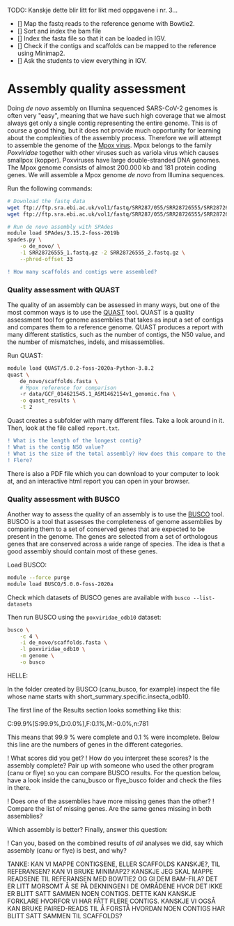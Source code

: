 TODO:
Kanskje dette blir litt for likt med oppgavene i nr. 3...
- [] Map the fastq reads to the reference genome with Bowtie2.
- [] Sort and index the bam file
- [] Index the fasta file so that it can be loaded in IGV. 
- [] Check if the contigs and scaffolds can be mapped to the reference using Minimap2.
- [] Ask the students to view everything in IGV. 

# Assembly quality assessment

Doing _de novo_ assembly on Illumina sequenced SARS-CoV-2 genomes is often very "easy", meaning that we have such high coverage that we almost always get only a single contig representing the entire genome. This is of course a good thing, but it does not provide much opportunity for learning about the complexities of the assembly process. Therefore we will attempt to assemble the genome of the [Mpox virus](https://en.wikipedia.org/wiki/Mpox). Mpox belongs to the family _Poxviridae_ together with other viruses such as variola virus which causes smallpox (kopper). Poxviruses have large double-stranded DNA genomes. The Mpox genome consists of almost 200.000 kb and 181 protein coding genes. We will assemble a Mpox genome _de novo_ from Illumina sequences.  

Run the following commands:  
```bash
# Download the fastq data
wget ftp://ftp.sra.ebi.ac.uk/vol1/fastq/SRR287/055/SRR28726555/SRR28726555_1.fastq.gz  
wget ftp://ftp.sra.ebi.ac.uk/vol1/fastq/SRR287/055/SRR28726555/SRR28726555_2.fastq.gz

# Run de novo assembly with SPAdes
module load SPAdes/3.15.2-foss-2019b
spades.py \
    -o de_novo/ \
    -1 SRR28726555_1.fastq.gz -2 SRR28726555_2.fastq.gz \
    --phred-offset 33
```

```diff
! How many scaffolds and contigs were assembled?
```

### Quality assessment with QUAST
The quality of an assembly can be assessed in many ways, but one of the most common ways is to use the [QUAST](http://quast.sourceforge.net/) tool. QUAST is a quality assessment tool for genome assemblies that takes as input a set of contigs and compares them to a reference genome. QUAST produces a report with many different statistics, such as the number of contigs, the N50 value, and the number of mismatches, indels, and misassemblies.

Run QUAST:
```bash
module load QUAST/5.0.2-foss-2020a-Python-3.8.2
quast \
    de_novo/scaffolds.fasta \
    # Mpox reference for comparison
    -r data/GCF_014621545.1_ASM1462154v1_genomic.fna \
    -o quast_results \
    -t 2 
```
Quast creates a subfolder with many different files. Take a look around in it. Then, look at the file called `report.txt`.

```diff
! What is the length of the longest contig?
! What is the contig N50 value?
! What is the size of the total assembly? How does this compare to the reference genome?
! Flere?
```  

There is also a PDF file which you can download to your computer to look at, and an interactive html report you can open in your browser.


### Quality assessment with BUSCO
Another way to assess the quality of an assembly is to use the [BUSCO](https://busco.ezlab.org/) tool. BUSCO is a tool that assesses the completeness of genome assemblies by comparing them to a set of conserved genes that are expected to be present in the genome. The genes are selected from a set of orthologous genes that are conserved across a wide range of species. The idea is that a good assembly should contain most of these genes.

Load BUSCO:
```bash
module --force purge
module load BUSCO/5.0.0-foss-2020a
```

Check which datasets of BUSCO genes are available with `busco --list-datasets`

Then run BUSCO using the `poxviridae_odb10` dataset:  

```bash
busco \
    -c 4 \
    -i de_novo/scaffolds.fasta \
    -l poxviridae_odb10 \
    -m genome \
    -o busco
```

HELLE:

In the folder created by BUSCO (canu_busco, for example) inspect the file whose name starts with short_summary.specific.insecta_odb10.

The first line of the Results section looks something like this:

C:99.9%[S:99.9%,D:0.0%],F:0.1%,M:-0.0%,n:781

This means that 99.9 % were complete and 0.1 % were incomplete. Below this line are the numbers of genes in the different categories.

! What scores did you get?
! How do you interpret these scores? Is the assembly complete?
Pair up with someone who used the other program (canu or flye) so you can compare BUSCO results. For the question below, have a look inside the canu_busco or flye_busco folder and check the files in there.

! Does one of the assemblies have more missing genes than the other?
! Compare the list of missing genes. Are the same genes missing in both assemblies?


Which assembly is better?
Finally, answer this question:

! Can you, based on the combined results of *all* analyses we did, say which assembly (canu or flye) is best, and why?

TANKE:
KAN VI MAPPE CONTIGSENE, ELLER SCAFFOLDS KANSKJE?, TIL REFERANSEN? KAN VI BRUKE MINIMAP2? KANSKJE JEG SKAL MAPPE READSENE TIL REFERANSEN MED BOWTIE2 OG GI DEM BAM-FILA? DET ER LITT MORSOMT Å SE PÅ DEKNINGEN I DE OMRÅDENE HVOR DET IKKE ER BLITT SATT SAMMEN NOEN CONTIGS. DETTE KAN KANSKJE FORKLARE HVORFOR VI HAR FÅTT FLERE CONTIGS. KANSKJE VI OGSÅ KAN BRUKE PAIRED-READS TIL Å FORSTÅ HVORDAN NOEN CONTIGS HAR BLITT SATT SAMMEN TIL SCAFFOLDS?